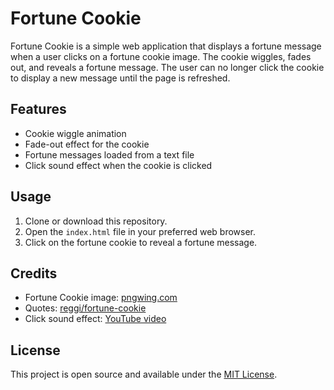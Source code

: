 # Fortune Cookie

Fortune Cookie is a simple web application that displays a fortune message when a user clicks on a fortune cookie image. The cookie wiggles, fades out, and reveals a fortune message. The user can no longer click the cookie to display a new message until the page is refreshed.

## Features

- Cookie wiggle animation
- Fade-out effect for the cookie
- Fortune messages loaded from a text file
- Click sound effect when the cookie is clicked

## Usage

1. Clone or download this repository.
2. Open the `index.html` file in your preferred web browser.
3. Click on the fortune cookie to reveal a fortune message.

## Credits

- Fortune Cookie image: [pngwing.com](https://www.pngwing.com/en/free-png-iwvzn)
- Quotes: [reggi/fortune-cookie](https://github.com/reggi/fortune-cookie)
- Click sound effect: [YouTube video](https://www.youtube.com/watch?v=g2anOuyaiX8)

## License

This project is open source and available under the [MIT License](LICENSE).
